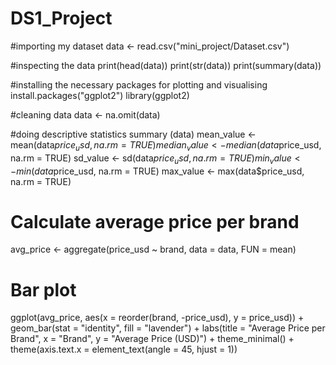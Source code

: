 # DS1_Project
#importing my dataset
data <- read.csv("mini_project/Dataset.csv")

#inspecting the data
print(head(data))
print(str(data))
print(summary(data))

#installing the necessary packages for plotting and visualising
install.packages("ggplot2")
library(ggplot2)

#cleaning data
data <- na.omit(data)


#doing descriptive statistics
summary (data)
mean_value <- mean(data$price_usd, na.rm = TRUE)
median_value <- median(data$price_usd, na.rm = TRUE)
sd_value <- sd(data$price_usd, na.rm = TRUE)
min_value <- min(data$price_usd, na.rm = TRUE)
max_value <- max(data$price_usd, na.rm = TRUE)

# Calculate average price per brand
avg_price <- aggregate(price_usd ~ brand, data = data, FUN = mean)

# Bar plot
ggplot(avg_price, aes(x = reorder(brand, -price_usd), y = price_usd)) +
  geom_bar(stat = "identity", fill = "lavender") +
  labs(title = "Average Price per Brand",
       x = "Brand",
       y = "Average Price (USD)") +
  theme_minimal() +
  theme(axis.text.x = element_text(angle = 45, hjust = 1))
  
